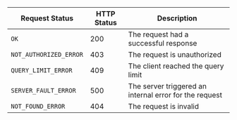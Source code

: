 Request Status | HTTP Status | Description
-------------- | ----------- | ------------
`OK`             | 200         | The request had a successful response
`NOT_AUTHORIZED_ERROR` | 403 | The request is unauthorized
`QUERY_LIMIT_ERROR` | 409 | The client reached the query limit
`SERVER_FAULT_ERROR` | 500 | The server triggered an internal error for the request
`NOT_FOUND_ERROR` | 404 | The request is invalid
